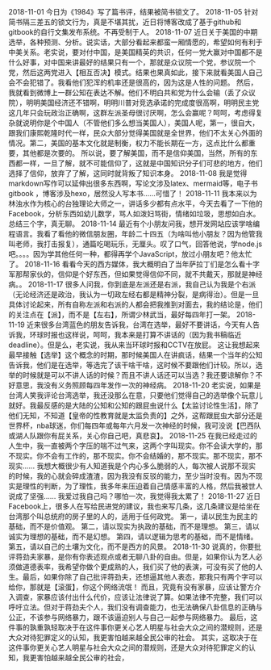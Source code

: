 2018-11-01
今日为《1984》写了篇书评，结果被简书锁文了。
2018-11-05
针对简书隔三差五的锁文行为，真是不堪其扰，近日将博客改成了基于github和gitbook的自行文集发布系统。不再受制于人。
2018-11-07
近日关于美国的中期选举，各种预测、分析。说实话，大部分看起来都蛮一厢情愿的，希望如何有利于中美关系。老实说，要对付中国，是美国精英的共识，任何一党大赢对中国都不是什么好事，对中国来讲最好的结果只有一个，那就是众议院一个党，参议院一个党，然后这两党进入【相互否决】模式。结果也果真如此，接下来就看美国人自己会不会犯错了。我看他们犯浑的机率还是很高的，因为这是人性的问题。
然后，我就看到微博上一群公知在表达不解。他们不明白共和党为什么会输（丢了众议院），明明美国经济还不错啊，明明川普对竞选承诺的完成度很高啊，明明民主党这几年只会玩政治正确啊，这群左派圣母很讨厌啊，怎么会赢呢？呵呵，考虑得复杂就说明你是个中国人（不管他们多么想当美国人），美国人呢，第一，很自大，跟我们康熙乾隆时代一样，民众大部分觉得美国就是全世界，他们不太关心外面的情况。第二，美国的基本文化就是制衡，权力不能长期在一方，这点比什么都重要，其他都是次要的。
所以说，要了解美国，而不是信仰美国，当然，所有的东西都一样，一旦了解，就不可能信仰了，这就是中国知识分子们可悲的地方，他们选择了信仰，放弃了了解，这同时就背叛了知识本身。
2018-11-08
我是觉得markdown写作可以延伸出很多东西啊，写论文涉及latex、mermaid等，电子书gitbook ，博客涉及hexo，居然没人写本书……可惜了！
2018-11-11
我本来以为林浊水作为核心的台独理论大师之一，讲话多少都有点水平，今天去看了一下他的Facebook，分析东西如幼儿数学，骂人如泼妇骂街，情绪如垃圾，思想如白水。总结三个字，真无聊。
2018-11-14
最近有个小朋友问我，想开发网站应该学啥编程语言。我看了看他的微信朋友圈，年龄二十四五（为啥叫他小朋友？因为他管我叫老师，我打击报复），通篇吃喝玩乐，无厘头。叹了口气，回答他说，学node.js吧。。。。因为学其他任何一种，都得再学个JavaScript，放过小朋友吧？他太忙了。
2018-11-16
看看今天的西方媒体，我大概明白了当年萨拉丁们是怎么看十字军那帮家伙的，信仰是个好东西，但如果觉得信仰不同，就不共戴天，那就是神经病。。
2018-11-17
很多人问我，你到底是左派还是右派，我自己认为我是个右派（无论经济还是政治，我认为一切政左经右都是精神分裂，是病得治）。但是一旦具体讨论起来，所有自称左派和右派的人都会把我推到对面去，我的结论是，他们的关注点在【派】，而不是【左右】，所谓少林武当，最好每四年打一架。
2018-11-19
近来很多台湾蓝色的朋友告诉我，台湾在选举，最好不要讲话，今天有人告诉我，环球时报也这样说，呵呵，我本来是打算不讲话的（因为我书稿临近deadline）。但是么，老实说，我从来当环球时报和CCTV在放屁。
这让我想起来最早接触【选举】这个概念的时期，那时候美国人在讲疯话，结果一个当年的公知告诉我，他们是在选举，等选完了该干啥干啥，这时候不要跟他们计较。所以，选举的时候就是可以不讲人话的时候？而且不讲人话还可以当选？我还要谅解你？不好意思，我没有义务照顾每四年发作一次的神经病。
2018-11-20
老实说，如果是台湾人笑我评论台湾选举，我还没那么在意，只要他们觉得自己的选举像个玩意儿就好。我最反感的是大陆的公知和公知的跟屁虫说什么【太监讨论性生活】，除了他们无知，不知道【皇帝的性教育就是太监负责的】之外，这帮跟屁虫大部分还是世界杯，nba球迷，你们每四年或每年六月发一次神经的时候，我可没说【巴西队或湖人队跟你有屁关系，关心你自己吧，真悲哀】。
2018-11-25
在我已经走过的人生中，我一直被两个字压的喘不过气来，这两个字叫现实。你不会读大学的，那不现实。你不会有工作的，那不现实。你不会结婚的，那不现实。那不现实，那不现实……
我想大概很少有人知道我是个内心多么脆弱的人，每次被人说那不现实的时候，我的心就会碎成渣渣，因为我没有反驳的能力，至少当时没有。因为不现实是理性的判断，为了理性，我多年来压迫着自己情感丰富的人格，然后我被世人说成了坚强……
我爱过我自己吗？哪怕一次，我觉得我太累了！
2018-11-27
近日Facebook上，很多人在写给民进党的建议，我也来写几条，这几条建议是给坐在台湾那个叫总统府的房子里的人的，适用于任何政党。
第一，请以民生为民主的基础，而不是价值观。 第二，请以现实为执政的基础，而不是理想。 第三，请以诚实为理想的基础，而不是幻想。 第四，请以逻辑为思考的基础，而不是情绪。 第五，请以自己的土壤为文化，而不是西方的风景。
2018-11-30
说真的，你要批评蒋劲夫家暴，是你有你表述观点或者无聊八卦的自由。但是，如果你认为艺人必须做道德表率，我希望你做个更成熟的人，我们买了他的表演，可没有买了他的人生。最后，如果你除了自己批评蒋劲夫，还想逼其他人表态，那我只有两个字可以给你，那就是【滚蛋】，你这个网络流氓！
而且，究竟有没有家暴，应该让警方介入调查，家暴应该付出什么代价，应该让法律说了算。如果法律不完整，我们可以呼吁立法。但对于蒋劲夫个人，我们没有调查能力，也无法确保八卦信息的正确与公正，不该参与网络暴力，跟不该逼迫别人与自己一起参与网络暴力。
最后，这件事的孰重孰轻取决于在这件事你更关心艺人明星与社会大众之间的潜规则，还是大众对待犯罪定义的认知，我更害怕越来越全民公审的社会。
其实，这取决于在这件事你更关心艺人明星与社会大众之间的潜规则，还是大众对待犯罪定义的认知，我更害怕越来越全民公审的社会，
